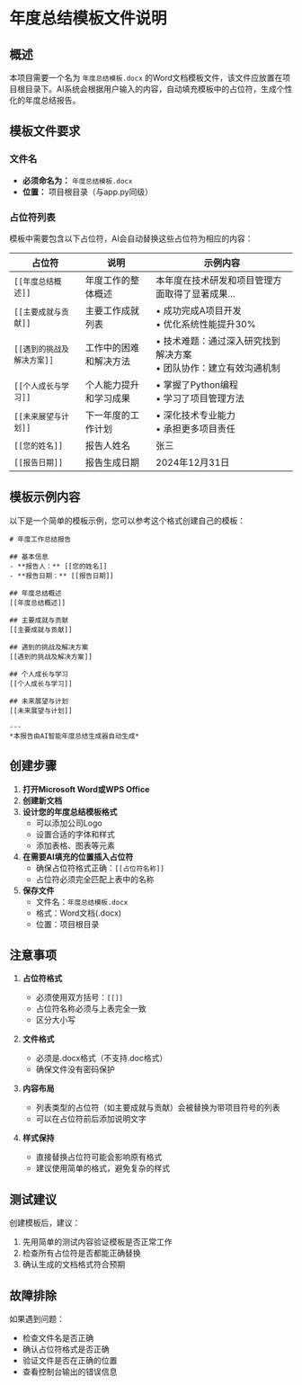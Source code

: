 # 年度总结模板文件说明

## 概述

本项目需要一个名为 `年度总结模板.docx` 的Word文档模板文件，该文件应放置在项目根目录下。AI系统会根据用户输入的内容，自动填充模板中的占位符，生成个性化的年度总结报告。

## 模板文件要求

### 文件名
- **必须命名为：** `年度总结模板.docx`
- **位置：** 项目根目录（与app.py同级）

### 占位符列表

模板中需要包含以下占位符，AI会自动替换这些占位符为相应的内容：

| 占位符 | 说明 | 示例内容 |
|--------|------|----------|
| `[[年度总结概述]]` | 年度工作的整体概述 | 本年度在技术研发和项目管理方面取得了显著成果... |
| `[[主要成就与贡献]]` | 主要工作成就列表 | • 成功完成A项目开发<br>• 优化系统性能提升30% |
| `[[遇到的挑战及解决方案]]` | 工作中的困难和解决方法 | • 技术难题：通过深入研究找到解决方案<br>• 团队协作：建立有效沟通机制 |
| `[[个人成长与学习]]` | 个人能力提升和学习成果 | • 掌握了Python编程<br>• 学习了项目管理方法 |
| `[[未来展望与计划]]` | 下一年度的工作计划 | • 深化技术专业能力<br>• 承担更多项目责任 |
| `[[您的姓名]]` | 报告人姓名 | 张三 |
| `[[报告日期]]` | 报告生成日期 | 2024年12月31日 |

## 模板示例内容

以下是一个简单的模板示例，您可以参考这个格式创建自己的模板：

```
# 年度工作总结报告

## 基本信息
- **报告人：** [[您的姓名]]
- **报告日期：** [[报告日期]]

## 年度总结概述
[[年度总结概述]]

## 主要成就与贡献
[[主要成就与贡献]]

## 遇到的挑战及解决方案
[[遇到的挑战及解决方案]]

## 个人成长与学习
[[个人成长与学习]]

## 未来展望与计划
[[未来展望与计划]]

---
*本报告由AI智能年度总结生成器自动生成*
```

## 创建步骤

1. **打开Microsoft Word或WPS Office**
2. **创建新文档**
3. **设计您的年度总结模板格式**
   - 可以添加公司Logo
   - 设置合适的字体和样式
   - 添加表格、图表等元素
4. **在需要AI填充的位置插入占位符**
   - 确保占位符格式正确：`[[占位符名称]]`
   - 占位符必须完全匹配上表中的名称
5. **保存文件**
   - 文件名：`年度总结模板.docx`
   - 格式：Word文档(.docx)
   - 位置：项目根目录

## 注意事项

1. **占位符格式**
   - 必须使用双方括号：`[[]]`
   - 占位符名称必须与上表完全一致
   - 区分大小写

2. **文件格式**
   - 必须是.docx格式（不支持.doc格式）
   - 确保文件没有密码保护

3. **内容布局**
   - 列表类型的占位符（如主要成就与贡献）会被替换为带项目符号的列表
   - 可以在占位符前后添加说明文字

4. **样式保持**
   - 直接替换占位符可能会影响原有格式
   - 建议使用简单的格式，避免复杂的样式

## 测试建议

创建模板后，建议：
1. 先用简单的测试内容验证模板是否正常工作
2. 检查所有占位符是否都能正确替换
3. 确认生成的文档格式符合预期

## 故障排除

如果遇到问题：
- 检查文件名是否正确
- 确认占位符格式是否正确
- 验证文件是否在正确的位置
- 查看控制台输出的错误信息

